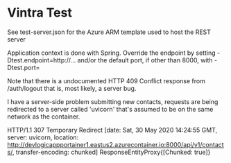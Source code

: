 # Vintra Test

See test-server.json for the Azure ARM template used to host the REST server

Application context is done with Spring.
Override the endpoint by setting -Dtest.endpoint=http://... and/or the default port,
 if other than 8000, with -Dtest.port=

Note that there is a undocumented HTTP 409 Conflict response from /auth/logout that is, most likely, a server bug.

I have a server-side problem submitting new contacts, requests are being redirected to a server called 'uvicorn' that's assumed to be on the same network as the container.

HTTP/1.1 307 Temporary Redirect [date: Sat, 30 May 2020 14:24:55 GMT, server: uvicorn, location: http://devlogicappportainer1.eastus2.azurecontainer.io:8000/api/v1/contacts/, transfer-encoding: chunked] ResponseEntityProxy{[Chunked: true]}